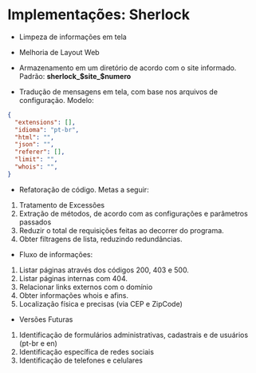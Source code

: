 # Implementações: Sherlock

- Limpeza de informações em tela

- Melhoria de Layout Web

- Armazenamento em um diretório de acordo com o site informado. Padrão: **sherlock_$site_$numero**

- Tradução de mensagens em tela, com base nos arquivos de configuração. Modelo:

```json
{
  "extensions": [],
  "idioma": "pt-br",
  "html": "",
  "json": "",
  "referer": [],
  "limit": "",
  "whois": "",
}
```

- Refatoração de código. Metas a seguir:
1. Tratamento de Excessões
2. Extração de métodos, de acordo com as configurações e parâmetros passados
3. Reduzir o total de requisições feitas ao decorrer do programa.
4. Obter filtragens de lista, reduzindo redundâncias.

- Fluxo de informações:

1. Listar páginas através dos códigos 200, 403 e 500.
2. Listar páginas internas com 404.
3. Relacionar links externos com o domínio
4. Obter informações whois e afins.
5. Localização física e precisas (via CEP e ZipCode)

- Versões Futuras
1. Identificação de formulários administrativas, cadastrais e de usuários (pt-br e en)
2. Identificação específica de redes sociais
3. Identificação de telefones e celulares
